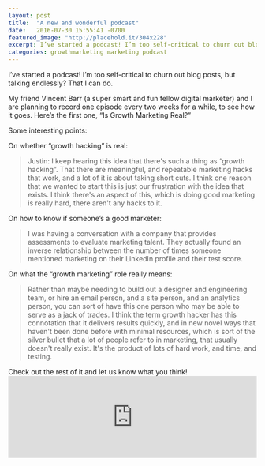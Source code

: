 ```yaml
---
layout: post
title:  "A new and wonderful podcast"
date:   2016-07-30 15:55:41 -0700
featured_image: "http://placehold.it/304x228"
excerpt: I’ve started a podcast! I’m too self-critical to churn out blog posts, but talking endlessly? That I can do.
categories: growthmarketing marketing podcast
---
```


I’ve started a podcast! I’m too self-critical to churn out blog posts, but talking endlessly? That I can do.

My friend Vincent Barr (a super smart and fun fellow digital marketer) and I are planning to record one episode every two weeks for a while, to see how it goes. Here’s the first one, “Is Growth Marketing Real?”

Some interesting points:

On whether “growth hacking” is real:
<blockquote>
    Justin: I keep hearing this idea that there's such a thing as “growth hacking”. That there are meaningful, and repeatable marketing hacks that work, and a lot of it is about taking short cuts. I think one reason that we wanted to start this is just our frustration with the idea that exists. I think there's an aspect of this, which is doing good marketing is really hard, there aren't any hacks to it. 
</blockquote>
On how to know if someone’s a good marketer:
<blockquote>
    I was having a conversation with a company that provides assessments to evaluate marketing talent. They actually found an inverse relationship between the number of times someone mentioned marketing on their LinkedIn profile and their test score. 
</blockquote>
On what the “growth marketing” role really means:
<blockquote>
    Rather than maybe needing to build out a designer and engineering team, or hire an email person, and a site person, and an analytics person, you can sort of have this one person who may be able to serve as a jack of trades. I think the term growth hacker has this connotation that it delivers results quickly, and in new novel ways that haven't been done before with minimal resources, which is sort of the silver bullet that a lot of people refer to in marketing, that usually doesn't really exist. It's the product of lots of hard work, and time, and testing. 
</blockquote>
Check out the rest of it and let us know what you think!

<iframe width="100%" height="166" scrolling="no" frameborder="no" src="https://w.soundcloud.com/player/?url=https%3A//api.soundcloud.com/tracks/275061746&amp;color=ff5500"></iframe>


